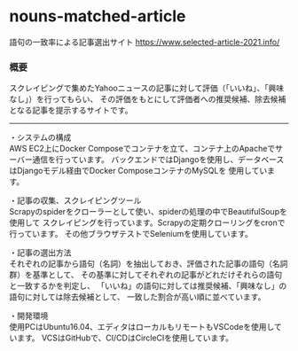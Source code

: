 # nouns-matched-article
  
語句の一致率による記事選出サイト
https://www.selected-article-2021.info/
  

### 概要
スクレイピングで集めたYahooニュースの記事に対して評価（「いいね」、「興味なし」）を行ってもらい、
その評価をもとにして評価者への推奨候補、除去候補となる記事を提示するサイトです。
  

---
  

・システムの構成  
AWS EC2上にDocker Composeでコンテナを立て、コンテナ上のApacheでサーバー通信を行っています。
バックエンドではDjangoを使用し、データベースはDjangoモデル経由でDocker ComposeコンテナのMySQLを
使用しています。
  

・記事の収集、スクレイピングツール  
Scrapyのspiderをクローラーとして使い、spiderの処理の中でBeautifulSoupを使用して
スクレイピングを行っています。Scrapyの定期クローリングをcronで行っています。
その他ブラウザテストでSeleniumを使用しています。
  

・記事の選出方法  
それぞれの記事から語句（名詞）を抽出しておき、評価された記事の語句（名詞群）を基準として、
その基準に対してそれぞれの記事がどれだけそれらの語句と一致するかを判定し、
「いいね」の語句に対しては推奨候補、「興味なし」の語句に対しては除去候補として、
一致した割合が高い順に並べています。
  

・開発環境  
使用PCはUbuntu16.04、エディタはローカルもリモートもVSCodeを使用しています。
VCSはGitHubで、CI/CDはCircleCIを使用しています。
